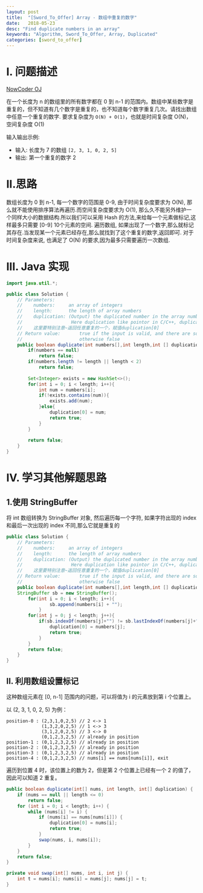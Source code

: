 ```yaml
---
layout: post
title:  "[Sword_To_Offer] Array - 数组中重复的数字"
date:   2018-05-23
desc: "Find duplicate numbers in an array"
keywords: "Algorithm, Sword_To_Offer, Array, Duplicated"
categories: [sword_to_offer]
---
```


# I. 问题描述

[NowCoder OJ](https://www.nowcoder.com/practice/623a5ac0ea5b4e5f95552655361ae0a8?tpId=13&tqId=11203&tPage=1&rp=1&ru=/ta/coding-interviews&qru=/ta/coding-interviews/question-ranking)


在一个长度为 n 的数组里的所有数字都在 0 到 n-1 的范围内。数组中某些数字是重复的，但不知道有几个数字是重复的，也不知道每个数字重复几次。请找出数组中任意一个重复的数字.
要求复杂度为 ```O(N) + O(1)```，也就是时间复杂度 O(N)，空间复杂度 O(1)

输入输出示例:

-   输入: 长度为 7 的数组 ```[2, 3, 1, 0, 2, 5]```
-   输出: 第一个重复的数字 2

# II.思路

数组长度为 0 到 n-1, 每一个数字的范围是 0-9, 由于时间复杂度要求为 O(N), 那么就不能使用排序算法再遍历.而空间复杂度要求为 O(1), 那么久不能另外维护一个同样大小的数据结构.所以我们可以采用 Hash 的方法,来给每一个元素做标记,这样最多只需要 [0-9] 10个元素的空间. 遍历数组, 如果出现了一个数字,那么就标记其存在.当发现某一个元素已经存在,那么就找到了这个重复的数字,返回即可. 对于时间复杂度来说, 也满足了 O(N) 的要求,因为最多只需要遍历一次数组.


# III. Java 实现

```java
import java.util.*;

public class Solution {
    // Parameters:
    //    numbers:     an array of integers
    //    length:      the length of array numbers
    //    duplication: (Output) the duplicated number in the array number,length of duplication array is 1,so using duplication[0] = ? in implementation;
    //                  Here duplication like pointor in C/C++, duplication[0] equal *duplication in C/C++
    //    这里要特别注意~返回任意重复的一个，赋值duplication[0]
    // Return value:       true if the input is valid, and there are some duplications in the array number
    //                     otherwise false
    public boolean duplicate(int numbers[],int length,int [] duplication) {
        if(numbers == null)
            return false;
        if(numbers.length != length || length < 2)
            return false;
        
        Set<Integer> exists = new HashSet<>();
        for(int i = 0; i < length; i++){
            int num = numbers[i];
            if(!exists.contains(num)){
                exists.add(num);
            }else{
                duplication[0] = num;
                return true;
            }
        }
        
        return false;
    }
}
```

# IV. 学习其他解题思路


## 1.使用 StringBuffer

将 int 数组转换为 StringBuffer 对象, 然后遍历每一个字符, 如果字符出现的 index 和最后一次出现的 index 不同,那么它就是重复的

```java
public class Solution {
    // Parameters:
    //    numbers:     an array of integers
    //    length:      the length of array numbers
    //    duplication: (Output) the duplicated number in the array number,length of duplication array is 1,so using duplication[0] = ? in implementation;
    //                  Here duplication like pointor in C/C++, duplication[0] equal *duplication in C/C++
    //    这里要特别注意~返回任意重复的一个，赋值duplication[0]
    // Return value:       true if the input is valid, and there are some duplications in the array number
    //                     otherwise false
    public boolean duplicate(int numbers[],int length,int [] duplication) {
    StringBuffer sb = new StringBuffer(); 
        for(int i = 0; i < length; i++){
                sb.append(numbers[i] + "");
            }
        for(int j = 0; j < length; j++){
            if(sb.indexOf(numbers[j]+"") != sb.lastIndexOf(numbers[j]+"")){
                duplication[0] = numbers[j];
                return true;
            }
        }
        return false;
    }
}
```

## II. 利用数组设置标记

这种数组元素在 [0, n-1] 范围内的问题，可以将值为 i 的元素放到第 i 个位置上。

以 (2, 3, 1, 0, 2, 5) 为例：

```text-html-basic
position-0 : (2,3,1,0,2,5) // 2 <-> 1
             (1,3,2,0,2,5) // 1 <-> 3
             (3,1,2,0,2,5) // 3 <-> 0
             (0,1,2,3,2,5) // already in position
position-1 : (0,1,2,3,2,5) // already in position
position-2 : (0,1,2,3,2,5) // already in position
position-3 : (0,1,2,3,2,5) // already in position
position-4 : (0,1,2,3,2,5) // nums[i] == nums[nums[i]], exit
```

遍历到位置 4 时，该位置上的数为 2，但是第 2 个位置上已经有一个 2 的值了，因此可以知道 2 重复。

```java
public boolean duplicate(int[] nums, int length, int[] duplication) {
    if (nums == null || length <= 0)
        return false;
    for (int i = 0; i < length; i++) {
        while (nums[i] != i) {
            if (nums[i] == nums[nums[i]]) {
                duplication[0] = nums[i];
                return true;
            }
            swap(nums, i, nums[i]);
        }
    }
    return false;
}

private void swap(int[] nums, int i, int j) {
    int t = nums[i]; nums[i] = nums[j]; nums[j] = t;
}
```